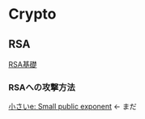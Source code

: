 <!-- TITLE: Crypto -->
<!-- SUBTITLE: A quick summary of Crypto -->

# Crypto

## RSA

[RSA基礎](/ctf/techniques/crypto/rsa)

### RSAへの攻撃方法

[小さいe: Small public exponent](/ctf/crypto/rsa-small-public-exponent) &larr; まだ